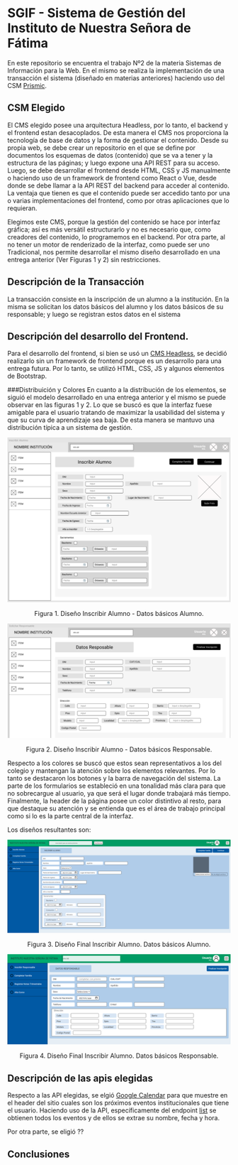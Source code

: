 # SGIF - Sistema de Gestión del Instituto de Nuestra Señora de Fátima

En este repositorio se encuentra el trabajo Nº2 de la materia Sistemas de Información para la Web. En el mismo se realiza la implementación de una transacción el sistema (diseñado en materias anteriores) haciendo uso del CSM [Prismic](https://prismic.io/).  

## CSM Elegido

El CMS elegido posee una arquitectura Headless, por lo tanto, el backend y el frontend estan desacoplados. De esta manera el CMS nos proporciona la tecnología de base de datos y la forma de gestionar el contenido. Desde su propia web, se debe crear un repositorio en el que se define por documentos los esquemas de datos (contenido) que se va a tener y la estructura de las páginas; y luego expone una API REST para su acceso. Luego, se debe desarrollar el frontend desde HTML, CSS y JS manualmente o haciendo uso de un framework de frontend como React o Vue, desde donde se debe llamar a la API REST del backend para acceder al contenido. La ventaja que tienen es que el contenido puede ser accedido tanto por una o varias implementaciones del frontend, como por otras aplicaciones que lo requieran.

Elegimos este CMS, porque la gestión del contenido se hace por interfaz gráfica; así es más versátil estructurarlo y no es necesario que, como creadores del contenido, lo programemos en el backend. Por otra parte, al no tener un motor de renderizado de la interfaz, como puede ser uno Tradicional, nos permite desarrollar el mismo diseño desarrollado en una entrega anterior (Ver Figuras 1 y 2) sin restricciones.

## Descripción de la Transacción

La transacción consiste en la inscripción de un alumno a la institución. En la misma se solicitan los datos básicos del alumno y los datos básicos de su responsable; y luego se registran estos datos en el sistema

## Descripción del desarrollo del Frontend.
Para el desarrollo del frontend, si bien se usó un [CMS Headless](#-CSM-Elegido), se decidió realizarlo sin un framework de frontend porque es un desarrollo para una entrega futura. Por lo tanto, se utilizó HTML, CSS, JS y algunos elementos de Bootstrap.

###Distribuición y Colores
En cuanto a la distribución de los elementos, se siguió el modelo desarrollado en una entrega anterior y el mismo se puede observar en las figuras 1 y 2. Lo que se buscó es que la interfaz fuese amigable para el usuario tratando de maximizar la usabilidad del sistema y que su curva de aprendizaje sea baja. De esta manera se mantuvo una distribución típica a un sistema de gestión.

![Wireframe Alumno](imgsReadme/inscAlumno.png)
<p align="center">Figura 1. Diseño Inscribir Alumno - Datos básicos Alumno.<p>

![Wireframe Responsable](imgsReadme/datosResp.png)
<p align="center">Figura 2. Diseño Inscribir Alumno - Datos básicos Responsable.<p>

Respecto a los colores se buscó que estos sean representativos a los del colegio y mantengan la atención sobre los elementos relevantes. Por lo tanto se destacaron los botones y la barra de navegación del sistema. La parte de los formularios se estableció en una tonalidad más clara para que no sobrecargue al usuario, ya que será el lugar donde trabajará más tiempo. Finalmente, la header de la página posee un color distintivo al resto, para que destaque su atención y se entienda que es el área de trabajo principal como si lo es la parte central de la interfaz.

Los diseños resultantes son:

![Diseño Final Alumno](imgsReadme/img1.png)
<p align="center">Figura 3. Diseño Final Inscribir Alumno. Datos básicos Alumno.<p>

![Diseño Final Responsable](imgsReadme/img2.png)
<p align="center">Figura 4. Diseño Final Inscribir Alumno. Datos básicos Responsable.<p>

## Descripción de las apis elegidas
Respecto a las API elegidas, se elgió [Google Calendar](https://developers.google.com/calendar) para que muestre en el header del sitio cuales son los próximos eventos institucionales que tiene el usuario. Haciendo uso de la API, específicamente del endpoint [list](https://developers.google.com/calendar/v3/reference/events/list) se obtienen todos los eventos y de ellos se extrae su nombre, fecha y hora.

Por otra parte, se eligió ??

## Conclusiones